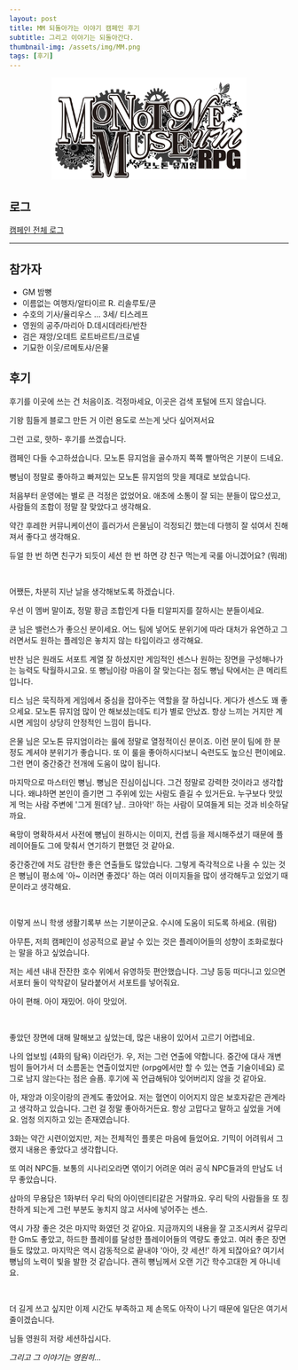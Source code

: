 ```yaml
---
layout: post
title: MM 되돌아가는 이야기 캠페인 후기
subtitle: 그리고 이야기는 되돌아간다.
thumbnail-img: /assets/img/MM.png
tags: [후기]
---
```

<center><img src="/assets/img/MM.png" width=70% height=35%></center>

## 로그

[캠페인 전체 로그](https://crownel.github.io/2021-06-02-MMcam/)

--------

## 참가자
- GM 밤뼝
- 이름없는 여행자/알타이르 R. 리솔루토/쿤
- 수호의 기사/율리우스 ... 3세/ 티스레프
- 영원의 공주/마리아 D.데시데라타/반찬
- 검은 재앙/오데트 로트바르트/크로넬
- 기묘한 이웃/르메토샤/은물
 
## 후기

후기를 이곳에 쓰는 건 처음이죠. 걱정마세요, 이곳은 검색 포털에 뜨지 않습니다.

기왕 힘들게 블로그 만든 거 이런 용도로 쓰는게 낫다 싶어져서요

그런 고로, 햣하- 후기를 쓰겠습니다. 

캠페인 다들 수고하셨습니다. 모노톤 뮤지엄을 골수까지 쪽쪽 빨아먹은 기분이 드네요.

뼝님이 정말로 좋아하고 빠져있는 모노톤 뮤지엄의 맛을 제대로 보았습니다. 

처음부터 운영에는 별로 큰 걱정은 없었어요. 애초에 소통이 잘 되는 분들이 많으셨고, 사람들의 조합이 정말 잘 맞았다고 생각해요.

약간 후레한 커뮤니케이션이 흘러가서 은물님이 걱정되긴 했는데 다행히 잘 섞여서 친해져서 좋다고 생각해요. 

듀얼 한 번 하면 친구가 되듯이 세션 한 번 하면 걍 친구 먹는게 국룰 아니겠어요? (뭐래)

&nbsp;

어쨌든, 차분히 지난 날을 생각해보도록 하겠습니다. 

우선 이 멤버 말이죠, 정말 황금 조합인게 다들 티알피지를 잘하시는 분들이세요.

쿤 님은 밸런스가 좋으신 분이세요. 어느 팀에 넣어도 분위기에 따라 대처가 유연하고 그러면서도 원하는 플레잉은 놓치지 않는 타입이라고 생각해요.

반찬 님은 원래도 서포트 계열 잘 하셨지만 게임적인 센스나 원하는 장면을 구성해나가는 능력도 탁월하시고요. 또 뼝님이랑 마음이 잘 맞는다는 점도 뼝님 탁에서는 큰 메리트입니다.

티스 님은 묵직하게 게임에서 중심을 잡아주는 역할을 잘 하십니다. 게다가 센스도 꽤 좋으세요. 모노톤 뮤지엄 많이 안 해보셨는데도 티가 별로 안났죠. 
항상 느끼는 거지만 계시면 게임이 상당히 안정적인 느낌이 듭니다.

은물 님은 모노톤 뮤지엄이라는 룰에 정말로 열정적이신 분이죠. 이런 분이 팀에 한 분 정도 계셔야 분위기가 좋습니다. 또 이 룰을 좋아하시다보니 숙련도도 높으신 편이에요. 
그런 면이 중간중간 전개에 도움이 많이 됩니다.

마지막으로 마스터인 뼝님. 뼝님은 진심이십니다. 그건 정말로 강력한 것이라고 생각합니다. 왜냐하면 본인이 즐기면 그 주위에 있는 사람도 즐길 수 있거든요.
누구보다 맛있게 먹는 사람 주변에 '그게 뭔데? 냠.. 크아악!' 하는 사람이 모여들게 되는 것과 비슷하달까요.
 
욕망이 명확하셔서 사전에 뼝님이 원하시는 이미지, 컨셉 등을 제시해주셨기 때문에 플레이어들도 그에 맞춰서 연기하기 편했던 것 같아요.

중간중간에 저도 감탄한 좋은 연출들도 많았습니다. 그렇게 즉각적으로 나올 수 있는 것은 뼝님이 평소에 '아~ 이러면 좋겠다' 하는 여러 이미지들을 많이 생각해두고 있었기 때문이라고 생각해요.

&nbsp;

이렇게 쓰니 학생 생활기록부 쓰는 기분이군요. 수시에 도움이 되도록 하세요. (뭐람)

아무튼, 저희 캠페인이 성공적으로 끝날 수 있는 것은 플레이어들의 성향이 조화로웠다는 말을 하고 싶었습니다.

저는 세션 내내 잔잔한 호수 위에서 유영하듯 편안했습니다. 그냥 둥둥 떠다니고 있으면 서포터 둘이 악착같이 달라붙어서 서포트를 넣어줘요.

아이 편해. 아이 재밌어. 아이 맛있어.

&nbsp;

좋았던 장면에 대해 말해보고 싶었는데, 많은 내용이 있어서 고르기 어렵네요.

나의 업보빔 (4화의 탐욕) 이라던가. 우, 저는 그런 연출에 약합니다. 중간에 대사 개변 빔이 들어가서 더 소름돋는 연출이었지만 (orpg에서만 할 수 있는 연출 기술이네요)
로그로 남지 않는다는 점은 슬픔. 후기에 꼭 언급해둬야 잊어버리지 않을 것 같아요.

아, 재앙과 이웃이랑의 관계도 좋았어요. 저는 혈연이 이어지지 않은 보호자같은 관계라고 생각하고 있습니다. 그런 걸 정말 좋아하거든요.
항상 고맙다고 말하고 싶었을 거에요. 엄청 의지하고 있는 존재였습니다. 

3화는 약간 시련이었지만, 저는 전체적인 플롯은 마음에 들었어요. 기믹이 어려워서 그랬지 내용은 좋았다고 생각합니다.

또 여러 NPC들. 보통의 시나리오라면 엮이기 어려운 여러 공식 NPC들과의 만남도 너무 좋았습니다. 

삼마의 무용담은 1화부터 우리 탁의 아이덴티티같은 거랄까요. 우리 탁의 사람들을 또 칭찬하게 되는게 그런 부분도 놓치지 않고 서사에 넣어주는 센스.

역시 가장 좋은 것은 마지막 화였던 것 같아요. 지금까지의 내용을 잘 고조시켜서 갈무리한 Gm도 좋았고, 하드한 플레이를 달성한 플레이어들의 역량도 좋았고.
여러 좋은 장면들도 많았고. 마지막은 역시 감동적으로 끝내야 '아아, 갓 세션!' 하게 되잖아요? 여기서 뼝님의 노력이 빛을 발한 것 같습니다. 
괜히 뼝님께서 오랜 기간 학수고대한 게 아니네요.

&nbsp;

더 길게 쓰고 싶지만 이제 시간도 부족하고 제 손목도 아작이 나기 때문에 일단은 여기서 줄이겠습니다.

님들 영원히 저랑 세션하십시다. 

*그리고 그 이야기는 영원히...*


&nbsp;


&nbsp;

